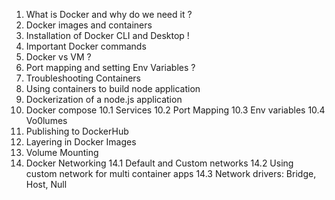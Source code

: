 1. What is Docker and why do we need it ?
2. Docker images and containers
3. Installation of Docker CLI and Desktop !
4. Important Docker commands
5. Docker vs VM ?
6. Port mapping and setting Env Variables ?
7. Troubleshooting Containers 
8. Using containers to build node application
9. Dockerization of a node.js application
10. Docker compose 
    10.1 Services
    10.2 Port Mapping
    10.3 Env variables
    10.4 Vo0lumes
11. Publishing to DockerHub
12. Layering in Docker Images
13. Volume Mounting
14. Docker Networking
    14.1 Default and Custom networks
    14.2 Using custom network for multi container apps
    14.3 Network drivers: Bridge, Host, Null